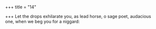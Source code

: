 +++
title = "14"

+++
Let the drops exhilarate you, as lead horse, o sage poet, audacious one, when we beg you for a niggard: